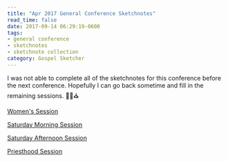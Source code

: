 ```yaml
---
title: "Apr 2017 General Conference Sketchnotes"
read_time: false
date: 2017-09-14 06:29:19-0600
tags:
- general conference
- sketchnotes
- sketchnote collection
category: Gospel Sketcher
---
```


I was not able to complete all of the sketchnotes for this conference before the next conference. Hopefully I can go back sometime and fill in the remaining sessions. ✍🏼⛪️

[Women's Session](https://bennorris.com/2017/08/18/apr-2017-general-conference-womens-session-skechnotes/)

[Saturday Morning Session](https://bennorris.com/2017/08/30/apr-2017-general-conference-saturday-morning-session-sketchnotes/)

[Saturday Afternoon Session](https://bennorris.com/2017/09/14/apr-2017-general-conference-saturday-afternoon-session-sketchnotes/)

[Priesthood Session](https://bennorris.com/2017/04/01/apr-2017-general-conference-priesthood-session-sketchnotes/)
